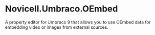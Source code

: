 # Novicell.Umbraco.OEmbed

A property editor for Umbraco 9 that allows you to use OEmbed data for embedding video or images from external sources.


